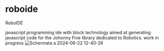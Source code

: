 # roboide

RoboIDE

javascript programming ide with block technology aimed at generating javascript code for the Johonny Five library dedicated to Robotics.
work in progress
![Schermata a 2024-06-22 12-40-26](https://github.com/dPlusOS21/roboide/assets/11348388/a852175d-4785-4f9f-8219-c654eabca53f)
